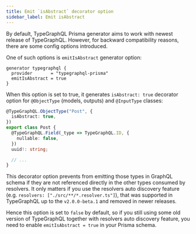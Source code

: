 ```yaml
---
title: Emit `isAbstract` decorator option
sidebar_label: Emit isAbstract
---
```


By default, TypeGraphQL Prisma generator aims to work with newest release of TypeGraphQL.
However, for backward compatibility reasons, there are some config options introduced.

One of such options is `emitIsAbstract` generator option:

```prisma {3}
generator typegraphql {
  provider       = "typegraphql-prisma"
  emitIsAbstract = true
}
```

When this option is set to true, it generates `isAbstract: true` decorator option for `@ObjectType` (models, outputs) and `@InputType` classes:

```ts {2}
@TypeGraphQL.ObjectType("Post", {
  isAbstract: true,
})
export class Post {
  @TypeGraphQL.Field(_type => TypeGraphQL.ID, {
    nullable: false,
  })
  uuid!: string;

  // ...
}
```

This decorator option prevents from emitting those types in GraphQL schema if they are not referenced directly in the other types consumed by resolvers.
It only matters if you use the resolvers auto discovery feature (e.g. `resolvers: ["./src/**/*.resolver.ts"]`), that was supported in TypeGraphQL up to the `v2.0.0-beta.1` and removed in newer releases.

Hence this option is set to `false` by default, so if you still using some old version of TypeGraphQL together with resolvers auto discovery feature, you need to enable `emitIsAbstract = true` in your Prisma schema.

